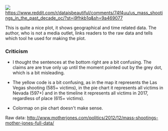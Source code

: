 
![](https://i.imgur.com/cTWpEW2.png)
https://www.reddit.com/r/dataisbeautiful/comments/74f4uu/us_mass_shootings_in_the_past_decade_oc/?st=j9fhkb1q&sh=9a469077
 
This is quite a nice plot, it shows geographical and time related data. The author, who is not a media outlet, links readers to the raw data and tells which tool he used for making the plot.

### Criticism 
- I thought  the sentences at the bottom right are a bit confusing. The claims are are true only up until the moment pointed out by the grey dot, which is a bit misleading.  
 
- The yellow code is a bit confusing, as in the map it represents the Las Vegas shooting (585+ victims), in the pie chart it represents all victims in Nevada (597+) and in the timeline it represents all victims in 2017, regardless of place (615+ victims).
 
- Colormap on pie chart doesn't make sense. 

Raw data: http://www.motherjones.com/politics/2012/12/mass-shootings-mother-jones-full-data/
